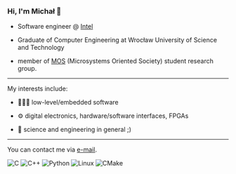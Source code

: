 ### Hi, I'm Michał 👋

* Software engineer @ [Intel](https://intel.com)


* Graduate of Computer Engineering at Wrocław University of Science and Technology


* member of [MOS](https://mos.pwr.edu.pl/) (Microsystems Oriented Society) student research group.

--- 

My interests include:

* 👨🏽‍💻 low-level/embedded software

* ⚙️ digital electronics, hardware/software interfaces, FPGAs

* 🧪 science and engineering in general ;)

---

You can contact me via [e-mail](mailto:gibasm@proton.me).

![C](https://img.shields.io/badge/c-%2300599C.svg?style=for-the-badge&logo=c&logoColor=white)
![C++](https://img.shields.io/badge/c++-%2300599C.svg?style=for-the-badge&logo=c%2B%2B&logoColor=white)
![Python](https://img.shields.io/badge/python-3670A0?style=for-the-badge&logo=python&logoColor=ffdd54)
![Linux](https://img.shields.io/badge/Linux-FCC624?style=for-the-badge&logo=linux&logoColor=black)
![CMake](https://img.shields.io/badge/CMake-%23008FBA.svg?style=for-the-badge&logo=cmake&logoColor=white)
